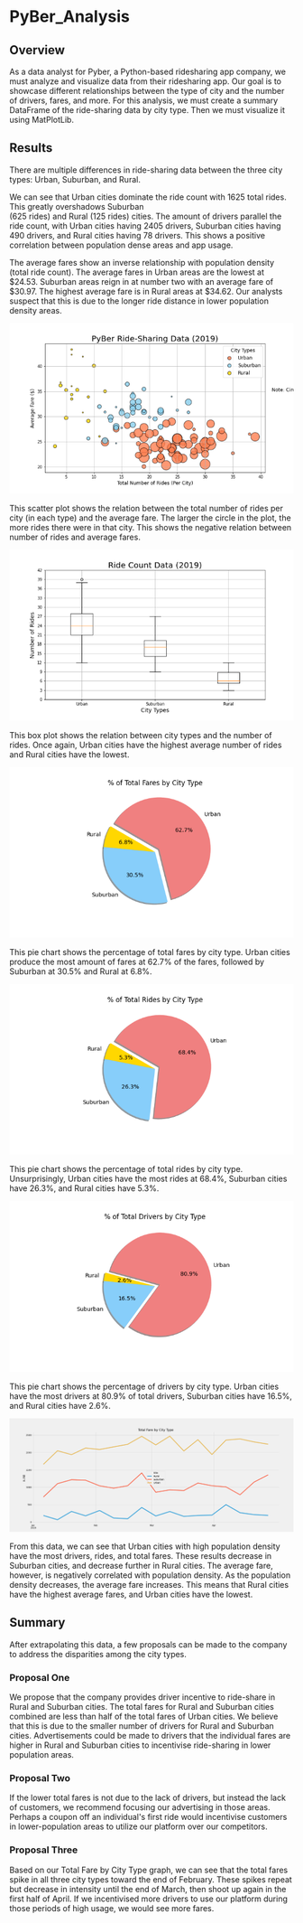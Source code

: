 # PyBer_Analysis

## Overview
As a data analyst for Pyber, a Python-based ridesharing app company, we must analyze and visualize data from their ridesharing app. Our goal is to showcase different relationships between the type of city and the number of drivers, fares, and more. For this analysis, we must create a summary DataFrame of the ride-sharing data by city type. Then we must visualize it using MatPlotLib. 

## Results
There are multiple differences in ride-sharing data between the three city types: Urban, Suburban, and Rural. 

We can see that Urban cities dominate the ride count with 1625 total rides. This greatly overshadows Suburban <br>(625 rides) and Rural (125 rides) cities. The amount of drivers parallel the ride count, with Urban cities having 2405 drivers, Suburban cities having 490 drivers, and Rural cities having 78 drivers. This shows a positive correlation between population dense areas and app usage. 

The average fares show an inverse relationship with population density (total ride count). The average fares in Urban areas are the lowest at $24.53. Suburban areas reign in at number two with an average fare of $30.97. The highest average fare is in Rural areas at $34.62. Our analysts suspect that this is due to the longer ride distance in lower population density areas. 

<p align="center">
  <img width="" height="" src="Resources/Fig1.png">
</p>

This scatter plot shows the relation between the total number of rides per city (in each type) and the average fare. The larger the circle in the plot, the more rides there were in that city. This shows the negative relation between number of rides and average fares. 

<p align="center">
  <img width="" height="" src="Resources/Fig2.png">
</p>

This box plot shows the relation between city types and the number of rides. Once again, Urban cities have the highest average number of rides and Rural cities have the lowest. 

<p align="center">
  <img width="" height="" src="Resources/Fig5.png">
</p>

This pie chart shows the percentage of total fares by city type. Urban cities produce the most amount of fares at 62.7% of the fares, followed by Suburban at 30.5% and Rural at 6.8%.

<p align="center">
  <img width="" height="" src="Resources/Fig6.png">
</p>

This pie chart shows the percentage of total rides by city type. Unsurprisingly, Urban cities have the most rides at 68.4%, Suburban cities have 26.3%, and Rural cities have 5.3%.

<p align="center">
  <img width="" height="" src="Resources/Fig7.png">
</p>

This pie chart shows the percentage of drivers by city type. Urban cities have the most drivers at 80.9% of total drivers, Suburban cities have 16.5%, and Rural cities have 2.6%.

<p align="center">
  <img width="" height="" src="PyBer_fare_summary.png">
</p>

From this data, we can see that Urban cities with high population density have the most drivers, rides, and total fares. These results decrease in Suburban cities, and decrease further in Rural cities. The average fare, however, is negatively correlated with population density. As the population density decreases, the average fare increases. This means that Rural cities have the highest average fares, and Urban cities have the lowest. 

## Summary
After extrapolating this data, a few proposals can be made to the company to address the disparities among the city types.

### Proposal One
We propose that the company provides driver incentive to ride-share in Rural and Suburban cities. The total fares for Rural and Suburban cities combined are less than half of the total fares of Urban cities. We believe that this is due to the smaller number of drivers for Rural and Suburban cities. Advertisements could be made to drivers that the individual fares are higher in Rural and Suburban cities to incentivise ride-sharing in lower population areas. 

### Proposal Two
If the lower total fares is not due to the lack of drivers, but instead the lack of customers, we recommend focusing our advertising in those areas. Perhaps a coupon off an individual's first ride would incentivise customers in lower-population areas to utilize our platform over our competitors. 

### Proposal Three 
Based on our Total Fare by City Type graph, we can see that the total fares spike in all three city types toward the end of February. These spikes repeat but decrease in intensity until the end of March, then shoot up again in the first half of April. If we incentivised more drivers to use our platform during those periods of high usage, we would see more fares. 
